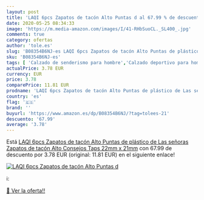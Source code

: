 ```yaml
---
layout: post
title: 'LAQI 6pcs Zapatos de tacón Alto Puntas d al 67.99 % de descuento'
date: 2020-05-25 08:34:33
image: 'https://m.media-amazon.com/images/I/41-RHbSuoCL._SL400_.jpg'
comments: true
category: ofertas
author: 'tole.es'
slug: 'B08354B6NJ-es LAQI 6pcs Zapatos de tacón Alto Puntas de plástico de Las...'
sku: 'B08354B6NJ-es'
tags: [ 'Calzado de senderismo para hombre','Calzado deportivo para hombre','Chanclas y sandalias de piscina para hombre','Zapatillas de senderismo para hombre','Zapatillas y calzado deportivo para hombre','Zapatos','Zapatos para hombre','Zapatos y complementos','zapatos', ]
actualPrice: 3.78 EUR
currency: EUR
price: 3.78
comparePrice: 11.81 EUR
prodname: 'LAQI 6pcs Zapatos de tacón Alto Puntas de plástico de Las señoras Zapatos de tacón Alto Consejos Taps 22mm x 21mm'
country: 'es'
flag: '🇪🇸'
brand: ''
buyurl: 'https://www.amazon.es/dp/B08354B6NJ/?tag=tolees-21'
descuento: '67.99'
average: '3.78'
---
```


Está [LAQI 6pcs Zapatos de tacón Alto Puntas de plástico de Las señoras Zapatos de tacón Alto Consejos Taps 22mm x 21mm](https://www.amazon.es/dp/B08354B6NJ/?tag=tolees-21) con 67.99 de descuento por 3.78 EUR (original: 11.81 EUR) en el siguiente enlace!

[![LAQI 6pcs Zapatos de tacón Alto Puntas d](https://m.media-amazon.com/images/I/41-RHbSuoCL._SL400_.jpg)](https://www.amazon.es/dp/B08354B6NJ/?tag=tolees-21)

ℹ️:


[🛒 Ver la oferta!!](https://www.amazon.es/dp/B08354B6NJ/?tag=tolees-21)
